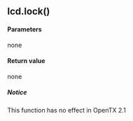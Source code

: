 <!-- This file was generated by the script. Do not edit it, any changes will be lost! -->

## lcd.lock()




#### Parameters

none

#### Return value

none

##### Notice
This function has no effect in OpenTX 2.1


